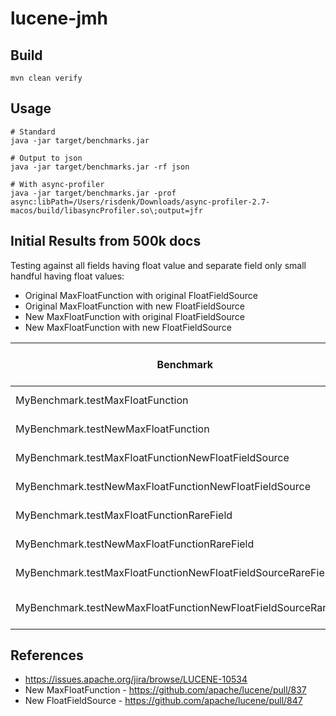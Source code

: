 # lucene-jmh

## Build
```
mvn clean verify
```

## Usage
```
# Standard
java -jar target/benchmarks.jar

# Output to json
java -jar target/benchmarks.jar -rf json

# With async-profiler
java -jar target/benchmarks.jar -prof async:libPath=/Users/risdenk/Downloads/async-profiler-2.7-macos/build/libasyncProfiler.so\;output=jfr
```

## Initial Results from 500k docs

Testing against all fields having float value and separate field only small handful having float values:
* Original MaxFloatFunction with original FloatFieldSource
* Original MaxFloatFunction with new FloatFieldSource
* New MaxFloatFunction with original FloatFieldSource
* New MaxFloatFunction with new FloatFieldSource

| Benchmark                                                       | Mode  | Cnt | Score and Error  | Units |
|-----------------------------------------------------------------|-------|-----|------------------|-------|
| MyBenchmark.testMaxFloatFunction                                | thrpt | 25  | 64.159  ±  2.031 | ops/s |
| MyBenchmark.testNewMaxFloatFunction                             | thrpt | 25  | 94.997  ±  2.365 | ops/s |
| MyBenchmark.testMaxFloatFunctionNewFloatFieldSource             | thrpt | 25  | 123.191 ±  9.291 | ops/s |
| MyBenchmark.testNewMaxFloatFunctionNewFloatFieldSource          | thrpt | 25  | 123.817 ±  6.191 | ops/s |
| MyBenchmark.testMaxFloatFunctionRareField                       | thrpt | 25  | 244.921 ±  6.439 | ops/s |
| MyBenchmark.testNewMaxFloatFunctionRareField                    | thrpt | 25  | 239.288 ±  5.136 | ops/s |
| MyBenchmark.testMaxFloatFunctionNewFloatFieldSourceRareField    | thrpt | 25  | 271.521 ±  3.870 | ops/s |
| MyBenchmark.testNewMaxFloatFunctionNewFloatFieldSourceRareField | thrpt | 25  | 279.334 ± 10.511 | ops/s |

## References
* https://issues.apache.org/jira/browse/LUCENE-10534
* New MaxFloatFunction - https://github.com/apache/lucene/pull/837
* New FloatFieldSource - https://github.com/apache/lucene/pull/847

